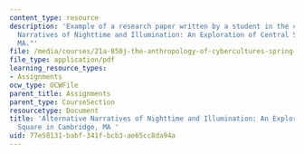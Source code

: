 ```yaml
---
content_type: resource
description: 'Example of a research paper written by a student in the course: "Alternative
  Narratives of Nighttime and Illumination: An Exploration of Central Square in Cambridge,
  MA."'
file: /media/courses/21a-850j-the-anthropology-of-cybercultures-spring-2009/77e58131babf341fbcb3ae65cc8da94a_MIT21A_850Js09_sw02.pdf
file_type: application/pdf
learning_resource_types:
- Assignments
ocw_type: OCWFile
parent_title: Assignments
parent_type: CourseSection
resourcetype: Document
title: 'Alternative Narratives of Nighttime and Illumination: An Exploration of Central
  Square in Cambridge, MA '
uid: 77e58131-babf-341f-bcb3-ae65cc8da94a
---
```

